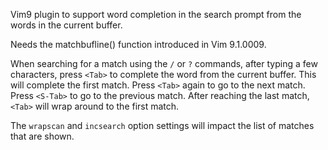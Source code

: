 Vim9 plugin to support word completion in the search prompt from the words in the current buffer.

Needs the matchbufline() function introduced in Vim 9.1.0009.

When searching for a match using the `/` or `?` commands, after typing a few characters, press `<Tab>` to complete the word from the current buffer.  This will complete the first match.  Press `<Tab>` again to go to the next match.  Press `<S-Tab>` to go to the previous match.  After reaching the last match, `<Tab>` will wrap around to the first match.

The `wrapscan` and `incsearch` option settings will impact the list of matches that are shown.
